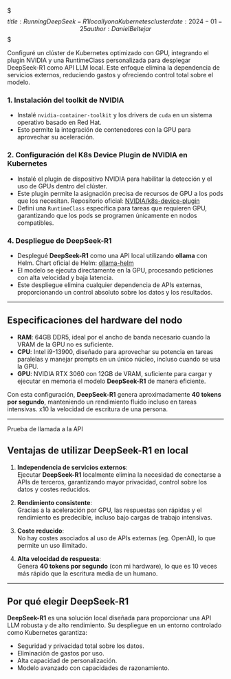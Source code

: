 $$$
title: Running DeepSeek-R1 locally on a Kubernetes cluster
date: 2024-01-25
author: Daniel Beltejar 
$$$

Configuré un clúster de Kubernetes optimizado con GPU, integrando el plugin NVIDIA y una RuntimeClass personalizada para desplegar DeepSeek-R1 como API LLM local. Este enfoque elimina la dependencia de servicios externos, reduciendo gastos y ofreciendo control total sobre el modelo.

### 1. Instalación del toolkit de NVIDIA
- Instalé `nvidia-container-toolkit` y los drivers de `cuda` en un sistema operativo basado en Red Hat.
- Esto permite la integración de contenedores con la GPU para aprovechar su aceleración.

### 2. Configuración del K8s Device Plugin de NVIDIA en Kubernetes
- Instalé el plugin de dispositivo NVIDIA para habilitar la detección y el uso de GPUs dentro del clúster.
- Este plugin permite la asignación precisa de recursos de GPU a los pods que los necesitan. Repositorio oficial: [NVIDIA/k8s-device-plugin](https://github.com/NVIDIA/k8s-device-plugin)
- Definí una `RuntimeClass` específica para tareas que requieren GPU, garantizando que los pods se programen únicamente en nodos compatibles.

### 4. Despliegue de DeepSeek-R1
- Desplegué **DeepSeek-R1** como una API local utilizando **ollama** con Helm. Chart oficial de Helm: [ollama-helm](https://artifacthub.io/packages/helm/ollama-helm/ollama)
- El modelo se ejecuta directamente en la GPU, procesando peticiones con alta velocidad y baja latencia.
- Este despliegue elimina cualquier dependencia de APIs externas, proporcionando un control absoluto sobre los datos y los resultados.

---

## Especificaciones del hardware del nodo

- **RAM**: 64GB DDR5, ideal por el ancho de banda necesario cuando la VRAM de la GPU no es suficiente.
- **CPU**: Intel i9-13900, diseñado para aprovechar su potencia en tareas paralelas y manejar prompts en un único núcleo, incluso cuando se usa la GPU.
- **GPU**: NVIDIA RTX 3060 con 12GB de VRAM, suficiente para cargar y ejecutar en memoria el modelo **DeepSeek-R1** de manera eficiente.

Con esta configuración, **DeepSeek-R1** genera aproximadamente **40 tokens por segundo**, manteniendo un rendimiento fluido incluso en tareas intensivas. x10 la velocidad de escritura de una persona.

---

Prueba de llamada a la API 

###

## Ventajas de utilizar DeepSeek-R1 en local

1. **Independencia de servicios externos**:  
   Ejecutar **DeepSeek-R1** localmente elimina la necesidad de conectarse a APIs de terceros, garantizando mayor privacidad, control sobre los datos y costes reducidos.

2. **Rendimiento consistente**:  
   Gracias a la aceleración por GPU, las respuestas son rápidas y el rendimiento es predecible, incluso bajo cargas de trabajo intensivas.

3. **Coste reducido**:  
   No hay costes asociados al uso de APIs externas (eg. OpenAI), lo que permite un uso ilimitado.

4. **Alta velocidad de respuesta**:  
   Genera **40 tokens por segundo** (con mi hardware), lo que es 10 veces más rápido que la escritura media de un humano.

---

## Por qué elegir DeepSeek-R1

**DeepSeek-R1** es una solución local diseñada para proporcionar una API LLM robusta y de alto rendimiento. Su despliegue en un entorno controlado como Kubernetes garantiza:
- Seguridad y privacidad total sobre los datos.
- Eliminación de gastos por uso.
- Alta capacidad de personalización.
- Modelo avanzado con capacidades de razonamiento.